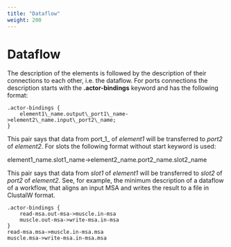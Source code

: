 ```yaml
---
title: "Dataflow"
weight: 200
---
```



# Dataflow

The description of the elements is followed by the description of their connections to each other, i.e. the dataflow. For ports connections the description starts with the **.actor-bindings** keyword and has the following format:

    .actor-bindings {
        element1\_name.output\_port1\_name->element2\_name.input\_port2\_name;
    }

This pair says that data from port_1_ of _element1_ will be transferred to _port2_ of _element2_. For slots the following format without start keyword is used:

element1\_name.slot1\_name->element2\_name.port2\_name.slot2\_name

This pair says that data from _slot1_ of _element1_ will be transferred to _slot2_ of _port2_ of _element2_. See, for example, the minimum description of a dataflow of a workflow, that aligns an input MSA and writes the result to a file in ClustalW format.

    .actor-bindings {
        read-msa.out-msa->muscle.in-msa
        muscle.out-msa->write-msa.in-msa
    }
    read-msa.msa->muscle.in-msa.msa
    muscle.msa->write-msa.in-msa.msa
